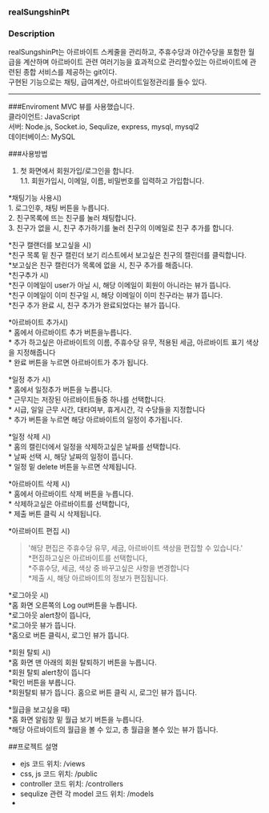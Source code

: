 ### realSungshinPt

### Description
realSungshinPt는 아르바이트 스케줄을 관리하고, 주휴수당과 야간수당을 포함한 월급을 계산하며 아르바이트 관련 여러기능을 효과적으로 관리할수있는 아르바이트에 관련된 종합 서비스를 제공하는 git이다.  
구현된 기능으로는 채팅, 급여계산, 아르바이트일정관리를 들수 있다.  

***

###Enviroment
MVC 뷰를 사용했습니다.  
클라이언트: JavaScript  
서버: Node.js, Socket.io, Sequlize, express, mysql, mysql2  
데이터베이스: MySQL  

###사용방법

1. 첫 화면에서 회원가입/로그인을 합니다.  
  1.1. 회원가입시, 이메일, 이름, 비밀번호를 입력하고 가입합니다.

*채팅기능 사용시)  
    1. 로그인후, 채팅 버튼을 누릅니다.  
    2. 친구목록에 뜨는 친구를 눌러 채팅합니다.  
    3. 친구가 없을 시, 친구 추가하기를 눌러 친구의 이메일로 친구 추가를 합니다.  
    
*친구 캘랜더를 보고싶을 시)  
        *친구 목록 밑 친구 캘린더 보기 리스트에서 보고싶은 친구의 캘린더를 클릭합니다.  
        *보고싶은 친구 캘린더가 목록에 없을 시, 친구 추가를 해줍니다.  
    *친구추가 시)  
        *친구 이메일이 user가 아닐 시, 해당 이메일이 회원이 아니라는 뷰가 뜹니다.  
        *친구 이메일이 이미 친구일 시, 해당 이메일이 이미 친구라는 뷰가 뜹니다.  
        *친구 추가 완료 시, 친구 추가가 완료되었다는 뷰가 뜹니다.    
        

*아르바이트 추가시)  
    * 홈에서 아르바이트 추가 버튼을누릅니다.    
    * 추가 하고싶은 아르바이트의 이름, 주휴수당 유무, 적용된 세금, 아르바이트 표기 색상을 지정해줍니다    
    * 완료 버튼을 누르면 아르바이트가 추가 됩니다.  

*일정 추가 시)  
    * 홈에서 일정추가 버튼을 누릅니다.  
    * 근무지는 저장된 아르바이트들중 하나를 선택합니다.  
    * 시급, 일일 근무 시간, 대타여부, 휴게시간, 각 수당들을 지정합니다  
    * 추가 버튼을 누르면 해당 아르바이트의 일정이 추가됩니다.  
  
    
*일정 삭제 시)  
    * 홈의 캘린더에서 일정을 삭제하고싶은 날짜를 선택합니다.  
    * 날짜 선택 시, 해당 날짜의 일정이 뜹니다.   
    * 일정 밑 delete 버튼을 누르면 삭제됩니다.  
    
*아르바이트 삭제 시)  
    * 홈에서 아르바이트 삭제 버튼을 누릅니다.  
    * 삭제하고싶은 아르바이트를 선택합니다,  
    * 제출 버튼 클릭 시 삭제됩니다.  
    
*아르바이트 편집 시)  
  >'해당 편집은 주휴수당 유무, 세금, 아르바이트 색상을 편집할 수 있습니다.'  
  *편집하고싶은 아르바이트를 선택합니다,  
  *주휴수당, 세금, 색상 중 바꾸고싶은 사항을 변경합니다  
  *제출 시, 해당 아르바이트의 정보가 편집됩니다.  

*로그아웃 시)  
  *홈 화면 오른쪽의 Log out버튼을 누릅니다.  
  *로그아웃 alert창이 뜹니다,  
  *로그아웃 뷰가 뜹니다.   
  *홈으로 버튼 클릭시, 로그인 뷰가 뜹니다.  


*회원 탈퇴 시)  
  *홈 화면 맨 아래의 회원 탈퇴하기 버튼을 누릅니다.  
  *회원 탈퇴 alert창이 뜹니다  
  *확인 버튼을 부릅니다.  
  *회원탈퇴 뷰가 뜹니다. 홈으로 버튼 클릭 시, 로그인 뷰가 뜹니다.  

*월급을 보고싶을 때)  
   *홈 화면 알림창 밑 월급 보기 버튼을 누릅니다.  
   *해당 아르바이트의 월급을 볼 수 있고, 총 월급을 볼수 있는 뷰가 뜹니다.  


##프로젝트 설명  

- ejs 코드 위치: /views  
- css, js 코드 위치: /public  
- controller 코드 위치: /controllers   
- sequlize 관련 각 model 코드 위치: /models  
- 



#



